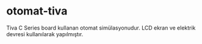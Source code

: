 # otomat-tiva

Tiva C Series board kullanan otomat simülasyonudur. LCD ekran ve elektrik devresi kullanılarak yapılmıştır.
